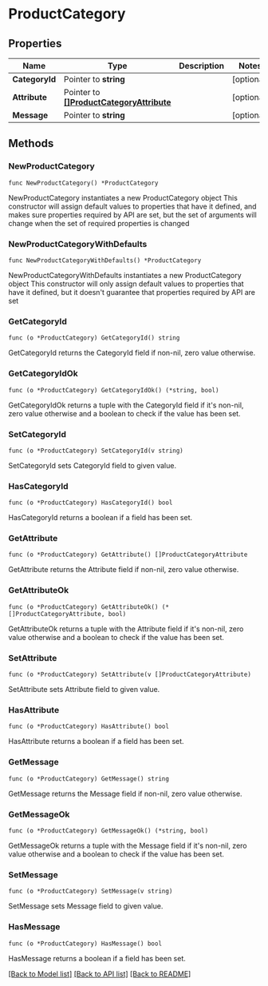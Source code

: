 # ProductCategory

## Properties

Name | Type | Description | Notes
------------ | ------------- | ------------- | -------------
**CategoryId** | Pointer to **string** |  | [optional] 
**Attribute** | Pointer to [**[]ProductCategoryAttribute**](ProductCategoryAttribute.md) |  | [optional] 
**Message** | Pointer to **string** |  | [optional] 

## Methods

### NewProductCategory

`func NewProductCategory() *ProductCategory`

NewProductCategory instantiates a new ProductCategory object
This constructor will assign default values to properties that have it defined,
and makes sure properties required by API are set, but the set of arguments
will change when the set of required properties is changed

### NewProductCategoryWithDefaults

`func NewProductCategoryWithDefaults() *ProductCategory`

NewProductCategoryWithDefaults instantiates a new ProductCategory object
This constructor will only assign default values to properties that have it defined,
but it doesn't guarantee that properties required by API are set

### GetCategoryId

`func (o *ProductCategory) GetCategoryId() string`

GetCategoryId returns the CategoryId field if non-nil, zero value otherwise.

### GetCategoryIdOk

`func (o *ProductCategory) GetCategoryIdOk() (*string, bool)`

GetCategoryIdOk returns a tuple with the CategoryId field if it's non-nil, zero value otherwise
and a boolean to check if the value has been set.

### SetCategoryId

`func (o *ProductCategory) SetCategoryId(v string)`

SetCategoryId sets CategoryId field to given value.

### HasCategoryId

`func (o *ProductCategory) HasCategoryId() bool`

HasCategoryId returns a boolean if a field has been set.

### GetAttribute

`func (o *ProductCategory) GetAttribute() []ProductCategoryAttribute`

GetAttribute returns the Attribute field if non-nil, zero value otherwise.

### GetAttributeOk

`func (o *ProductCategory) GetAttributeOk() (*[]ProductCategoryAttribute, bool)`

GetAttributeOk returns a tuple with the Attribute field if it's non-nil, zero value otherwise
and a boolean to check if the value has been set.

### SetAttribute

`func (o *ProductCategory) SetAttribute(v []ProductCategoryAttribute)`

SetAttribute sets Attribute field to given value.

### HasAttribute

`func (o *ProductCategory) HasAttribute() bool`

HasAttribute returns a boolean if a field has been set.

### GetMessage

`func (o *ProductCategory) GetMessage() string`

GetMessage returns the Message field if non-nil, zero value otherwise.

### GetMessageOk

`func (o *ProductCategory) GetMessageOk() (*string, bool)`

GetMessageOk returns a tuple with the Message field if it's non-nil, zero value otherwise
and a boolean to check if the value has been set.

### SetMessage

`func (o *ProductCategory) SetMessage(v string)`

SetMessage sets Message field to given value.

### HasMessage

`func (o *ProductCategory) HasMessage() bool`

HasMessage returns a boolean if a field has been set.


[[Back to Model list]](../README.md#documentation-for-models) [[Back to API list]](../README.md#documentation-for-api-endpoints) [[Back to README]](../README.md)


